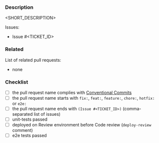 ### Description

<SHORT_DESCRIPTION>

Issues:

- Issue #<TICKET_ID>

### Related

List of related pull requests:

- none

### Checklist

- [ ] the pull request name complies with [Conventional Commits](https://www.conventionalcommits.org/en/v1.0.0/)
- [ ] the pull request name starts with `fix:`, `feat:`, `feature:`, `chore:`, `hotfix:` or `e2e:`
- [ ] the pull request name ends with `(Issue #<TICKET_ID>)` (comma-separated list of issues)
- [ ] unit-tests passed
- [ ] deployed on Review environment before Code review (`deploy-review` comment)
- [ ] e2e tests passed
